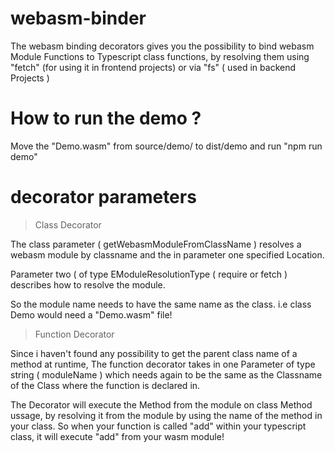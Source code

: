 # webasm-binder
The webasm binding decorators gives you the possibility to bind webasm Module Functions to Typescript class functions,
by resolving them using "fetch" (for using it in frontend projects) or via "fs" ( used in backend Projects )
# How to run the demo ?
Move the "Demo.wasm" from source/demo/ to dist/demo and run "npm run demo"
# decorator parameters
> Class Decorator 

The class parameter ( getWebasmModuleFromClassName ) resolves a webasm module by classname and the in parameter one
specified Location. 

Parameter two ( of type EModuleResolutionType ( require or fetch ) describes how to resolve
the module.

So the module name needs to have the same name as the class. i.e class Demo would need a "Demo.wasm" file!
> Function Decorator

Since i haven't found any possibility to get the parent class name of a method at runtime,
The function decorator takes in one Parameter of type string ( moduleName ) which needs again to be the same 
as the Classname of the Class where the function is declared in.

The Decorator will execute the Method from the module on class Method ussage,
by resolving it from the module by using the name of the method in your class.
So when your function is called "add" within your typescript class, it will execute "add" from your wasm module!
